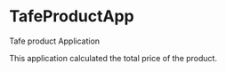# TafeProductApp
Tafe product Application

This application calculated the total price of the product.
